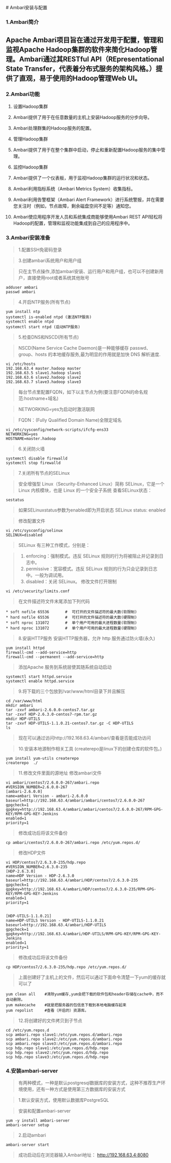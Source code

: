 ﻿﻿﻿# Ambari安装与配置### 1.Ambari简介## Apache Ambari项目旨在通过开发用于配置，管理和监视Apache Hadoop集群的软件来简化Hadoop管理。Ambari通过其RESTful API（REpresentational State Transfer，代表着分布式服务的架构风格。）提供了直观，易于使用的Hadoop管理Web UI。### 2.Ambari功能1. 设置Hadoop集群  2.  Ambari提供了用于在任意数量的主机上安装Hadoop服务的分步向导。  2.  Ambari处理群集的Hadoop服务的配置。2. 管理Hadoop集群  1.  Ambari提供了用于在整个集群中启动，停止和重新配置Hadoop服务的集中管理。3. 监控Hadoop集群  1.  Ambari提供了一个仪表板，用于监视Hadoop集群的运行状况和状态。  2.  Ambari利用指标系统（Ambari Metrics System）收集指标。  3.  Ambari利用告警框架（Ambari Alert Framework）进行系统警报，并在需要您关注时（例如，节点故障，剩余磁盘空间不足等）通知您。4. Ambari使应用程序开发人员和系统集成商能够使用Ambari REST API轻松将Hadoop的配置，管理和监视功能集成到自己的应用程序中。### 3.Ambari安装准备>1.配置SSH免密码登录>3.创建ambari系统用户和用户组>只在主节点操作,添加ambari安装、运行用户和用户组，也可以不创建新用户，直接使用root或者系统其他账号    adduser ambari     passwd ambari>4.开启NTP服务(所有节点)    yum install ntp     systemctl is-enabled ntpd (激活NTP服务)    systemctl enable ntpd     systemctl start ntpd (启动NTP服务)>5.检查DNS和NSCD(所有节点)>NSCD(Name Service Cache Daemon)是一种能够缓存 passwd、group、hosts 的本地缓存服务,最为明显的作用就是加快 DNS 解析速度.    vi /etc/hosts     192.168.63.4 master.hadoop master    192.168.63.5 slave1.hadoop slave1    192.168.63.6 slave2.hadoop slave2    192.168.63.7 slave3.hadoop slave3>每台节点里配置FQDN，如下以主节点为例(要注意FQDN的命名规范:hostname+域名)>NETWORKING=yes为启动时激活联网>FQDN：(Fully Qualified Domain Name)全限定域名    vi /etc/sysconfig/network-scripts/ifcfg-ens33    NETWORKING=yes    HOSTNAME=master.hadoop>6.关闭防火墙    systemctl disable firewalld     systemctl stop firewalld>7.关闭所有节点的SELinux    >安全增强型 Linux（Security-Enhanced Linux）简称 SELinux，它是一个 Linux 内核模块，也是 Linux 的一个安全子系统>查看SELinux状态：    sestatus>如果SELinuxstatus参数为enabled即为开启状态 SELinux status: enabled>修改配置文件    vi /etc/sysconfig/selinux    SELINUX=disabled>SELinux 有三种工作模式，分别是：>1. enforcing：强制模式。违反 SELinux 规则的行为将被阻止并记录到日志中。>2. permissive：宽容模式。违反 SELinux 规则的行为只会记录到日志中。一般为调试用。>3. disabled：关闭 SELinux。>修改文件打开限制    vi /etc/security/limits.conf>在文件描述符文件末尾添加下列代码    * soft nofile 65536       #  可打开的文件描述符的最大数(软限制)    * hard nofile 65536       #  可打开的文件描述符的最大数(硬限制)    * soft nproc 131072       #  单个用户可用的最大进程数量(软限制)    * hard nproc 131072       #  单个用户可用的最大进程数量(硬限制)>8.安装HTTP服务安装HTTP服务器，允许 http 服务通过防火墙(永久)    yum install httpd     firewall-cmd --add-service=http     firewall-cmd --permanent --add-service=http>添加Apache 服务到系统层使其随系统自动启动    systemctl start httpd.service    systemctl enable httpd.service>9.将下载的三个包放到/var/www/html目录下并且解压    cd /var/www/html    mkdir ambari    tar -zxvf ambari-2.6.0.0-centos7.tar.gz    tar -zxvf HDP-2.6.3.0-centos7-rpm.tar.gz     mkdir HDP-UTILS    tar -zxvf HDP-UTILS-1.1.0.21-centos7.tar.gz -C HDP-UTILS    ls>现在可以通过访问http://192.168.63.4/ambari/查看是否能成功访问>10.安装本地源制作相关工具(createrepo是linux下的创建仓库的软件包。)    yum install yum-utils createrepo    createrepo  ./>11.修改文件里面的源地址>修改ambari文件    vi ambari/centos7/2.6.0.0-267/ambari.repo    #VERSION_NUMBER=2.6.0.0-267    [ambari-2.6.0.0]    name=ambari Version - ambari-2.6.0.0    baseurl=http://192.168.63.4/ambari/ambari/centos7/2.6.0.0-267    gpgcheck=1    gpgkey=http://192.168.63.4/ambari/ambari/centos7/2.6.0.0-267/RPM-GPG-KEY/RPM-GPG-KEY-Jenkins    enabled=1    priority=1>修改成功后将该文件备份       cp ambari/centos7/2.6.0.0-267/ambari.repo /etc/yum.repos.d/  >修改HDP文件    vi HDP/centos7/2.6.3.0-235/hdp.repo    #VERSION_NUMBER=2.6.3.0-235    [HDP-2.6.3.0]    name=HDP Version - HDP-2.6.3.0    baseurl=http://192.168.63.4/ambari/HDP/centos7/2.6.3.0-235    gpgcheck=1    gpgkey=http://192.168.63.4/ambari/HDP/centos7/2.6.3.0-235/RPM-GPG-KEY/RPM-GPG-KEY-Jenkins    enabled=1    priority=1            [HDP-UTILS-1.1.0.21]    name=HDP-UTILS Version - HDP-UTILS-1.1.0.21    baseurl=http://192.168.63.4/ambari/HDP-UTILS    gpgcheck=1    gpgkey=http://192.168.63.4/ambari/HDP-UTILS/RPM-GPG-KEY/RPM-GPG-KEY-Jenkins    enabled=1    priority=1    >修改成功后将该文件备份    cp HDP/centos7/2.6.3.0-235/hdp.repo /etc/yum.repos.d/>上面创建好了主机上的文件，然后可以通过下面命令清楚一下yum的缓存就可以了    yum clean all    #清除yum缓存,yum会把下载的软件包和header存储在cache中，而不自动删除。    yum makecache    #就是把服务器的包信息下载到本地电脑缓存起来    yum repolist     #查看（开启的）资源库。>12.将创建好的文件拷贝到子节点    cd /etc/yum.repos.d    scp ambari.repo slave1:/etc/yum.repos.d/ambari.repo    scp ambari.repo slave2:/etc/yum.repos.d/ambari.repo    scp ambari.repo slave3:/etc/yum.repos.d/ambari.repo    scp hdp.repo slave1:/etc/yum.repos.d/hdp.repo    scp hdp.repo slave2:/etc/yum.repos.d/hdp.repo    scp hdp.repo slave3:/etc/yum.repos.d/hdp.repo### 4.安装ambari-server>有两种模式，一种是默认postgresql数据库的安装方式，这种不推荐生产环境使用，还有一种方式是使用第三方数据库的安装方式>1.默认安装方式，使用默认数据库PostgreSQL>安装和配置ambari-server    yum -y install ambari-server    ambari-server setup>2.启动ambari    ambari-server start>成功启动后在浏览器输入Ambari地址：http://192.168.63.4:8080
